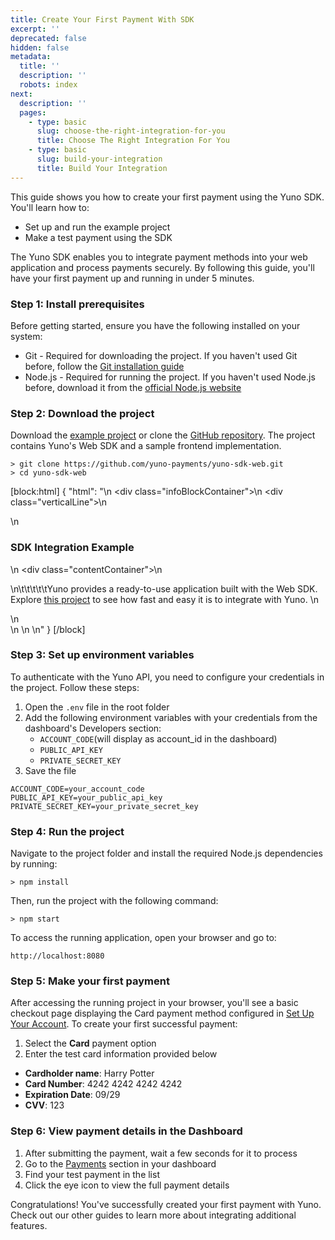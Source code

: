 ```yaml
---
title: Create Your First Payment With SDK
excerpt: ''
deprecated: false
hidden: false
metadata:
  title: ''
  description: ''
  robots: index
next:
  description: ''
  pages:
    - type: basic
      slug: choose-the-right-integration-for-you
      title: Choose The Right Integration For You
    - type: basic
      slug: build-your-integration
      title: Build Your Integration
---
```

This guide shows you how to create your first payment using the Yuno SDK. You'll learn how to:

- Set up and run the example project
- Make a test payment using the SDK

The Yuno SDK enables you to integrate payment methods into your web application and process payments securely. By following this guide, you'll have your first payment up and running in under 5 minutes.

### Step 1: Install prerequisites

Before getting started, ensure you have the following installed on your system:

- Git - Required for downloading the project. If you haven't used Git before, follow the [Git installation guide](https://git-scm.com/book/en/v2/Getting-Started-Installing-Git)
- Node.js - Required for running the project. If you haven't used Node.js before, download it from the [official Node.js website](https://nodejs.org/en/download)

### Step 2: Download the project

Download the [example project](https://github.com/yuno-payments/yuno-sdk-web/archive/refs/heads/main.zip) or clone the [GitHub repository](https://github.com/yuno-payments/yuno-sdk-web). The project contains Yuno's Web SDK and a sample frontend implementation.

```shell
> git clone https://github.com/yuno-payments/yuno-sdk-web.git
> cd yuno-sdk-web
```

[block:html]
{
  "html": "<body>\n  <div class=\"infoBlockContainer\">\n    <div class=\"verticalLine\"></div>\n    <div>\n      <h3>SDK Integration Example</h3>\n      <div class=\"contentContainer\">\n        <p>\n\t\t\t\t\tYuno provides a ready-to-use application built with the Web SDK. Explore <a href='https://github.com/yuno-payments/yuno-sdk-web'>this project</a> to see how fast and easy it is to integrate with Yuno. \n        </p>\n      </div>\n    </div>\n  </div>\n</body>"
}
[/block]


### Step 3: Set up environment variables

To authenticate with the Yuno API, you need to configure your credentials in the project. Follow these steps:

1. Open the `.env` file in the root folder
2. Add the following environment variables with your credentials from the dashboard's Developers section:
   - `ACCOUNT_CODE`(will display as account_id in the dashboard) 
   - `PUBLIC_API_KEY` 
   - `PRIVATE_SECRET_KEY`
3. Save the file

```
ACCOUNT_CODE=your_account_code
PUBLIC_API_KEY=your_public_api_key
PRIVATE_SECRET_KEY=your_private_secret_key
```

### Step 4: Run the project

Navigate to the project folder and install the required Node.js dependencies by running:

```shell
> npm install
```

Then, run the project with the following command: 

```shell
> npm start
```

To access the running application, open your browser and go to:

```shell
http://localhost:8080
```

### Step 5: Make your first payment

After accessing the running project in your browser, you'll see a basic checkout page displaying the Card payment method configured in [Set Up Your Account](doc:step-1-set-up-your-account). To create your first successful payment:

1. Select the **Card** payment option
2. Enter the test card information provided below

- **Cardholder name**: Harry Potter
- **Card Number**: 4242 4242 4242 4242
- **Expiration Date**: 09/29
- **CVV**: 123

### Step 6: View payment details in the Dashboard

1. After submitting the payment, wait a few seconds for it to process
2. Go to the [Payments](https://dashboard.y.uno/payments) section in your dashboard
3. Find your test payment in the list
4. Click the eye icon to view the full payment details

Congratulations! You've successfully created your first payment with Yuno. Check out our other guides to learn more about integrating additional features.